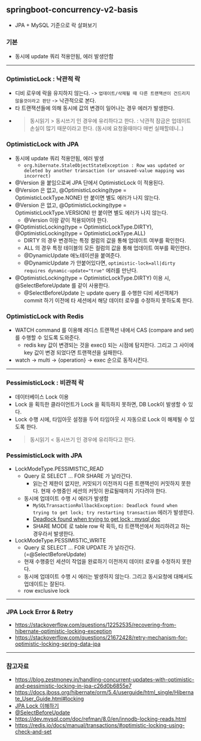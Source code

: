 ## springboot-concurrency-v2-basis
* JPA + MySQL 기준으로 락 살펴보기

### 기본
* 동시에 update 쿼리 적용안됨, 에러 발생안함

---
### OptimisticLock : 낙관적 락
* 디비 로우에 락을 유지하지 않는다. -> `업데이트/삭제될 때 다른 트랜잭션이 건드리지 않을것이라고 판단` -> 낙관적으로 본다.
* 타 트랜잭션들에 의해 동시에 값의 변경이 일어나는 경우 에러가 발생한다.
* > 동시읽기 > 동시쓰기 인 경우에 유리하다고 한다. : 낙관적 잠금은 업데이트 손실이 많기 때문이라고 한다. (동시에 요청올때마다 매번 실패할테니..)

### OptimisticLock with JPA 
* 동시에 update 쿼리 적용안됨, 에러 발생
  * `org.hibernate.StaleObjectStateException : Row was updated or deleted by another transaction (or unsaved-value mapping was incorrect)` 
* @Version 을 붙임으로써 JPA 단에서 OptimisticLock 이 적용된다.
* @Version 은 없고, @OptimisticLocking(type = OptimisticLockType.NONE) 만 붙이면 별도 에러가 나지 않는다.
* @Version 은 없고, @OptimisticLocking(type = OptimisticLockType.VERSION) 만 붙이면 별도 에러가 나지 않는다.
  * @Version 이랑 같이 적용되어야 한다.
* @OptimisticLocking(type = OptimisticLockType.DIRTY), @OptimisticLocking(type = OptimisticLockType.ALL)
  * DIRTY 의 경우 변경하는 특정 컬럼의 값을 통해 업데이트 여부를 확인한다.
  * ALL 의 경우 특정 테이블의 모든 컬럼의 값을 통해 업데이트 여부를 확인한다.
  * @DynamicUpdate 애노테이션을 붙여준다.
  * @DynamicUpdate 가 안붙어있다면, `optimistic-lock=all|dirty requires dynamic-update="true"` 에러를 만난다.
* @OptimisticLocking(type = OptimisticLockType.DIRTY) 이용 시, @SelectBeforeUpdate 를 같이 사용한다.
  * @SelectBeforeUpdate 는 update query 를 수행한 디비 세션객체가 commit 하기 이전에 타 세션에서 해당 데이터 로우를 수정하지 못하도록 한다.

### OptimisticLock with Redis
* WATCH command 를 이용해 레디스 트랜잭션 내에서 CAS (compare and set) 를 수행할 수 있도록 도와준다.
  * redis key 값이 변경되는 것을 exec() 되는 시점에 탐지한다. 그리고 그 사이에 key 값이 변경 되었다면 트랜잭션을 실패한다.
* watch -> multi -> {operation} -> exec 순으로 동작시킨다.

---
### PessimisticLock : 비관적 락
* 데이터베이스 Lock 이용
* Lock 을 획득한 클라이언트가 Lock 을 획득하지 못하면, DB Lock이 발생할 수 있다.
* Lock 수행 시에, 타임아웃 설정을 두어 타임아웃 시 자동으로 Lock 이 해제될 수 있도록 한다.
* > 동시읽기 < 동시쓰기 인 경우에 유리하다고 한다.

### PessimisticLock with JPA
* LockModeType.PESSIMISTIC_READ
  * Query 로 SELECT ... FOR SHARE 가 날라간다.
    * 읽는건 제한이 없지만, 커밋되기 이전까지 다른 트랜잭션이 커밋하지 못한다. 현재 수행중인 세션의 커밋이 완료될때까지 기다려야 한다.
  * 동시에 업데이트 수행 시 에러가 발생함
    * `MySQLTransactionRollbackException: Deadlock found when trying to get lock; try restarting transaction` 에러가 발생한다.
    * [Deadlock found when trying to get lock : mysql doc](https://dev.mysql.com/doc/refman/8.0/en/innodb-deadlock-example.html)
    * SHARE MODE 로 table row 락 획득, 타 트랜잭션에서 처리하려고 하는 경우라서 발생한다.
* LockModeType.PESSIMISTIC_WRITE
  * Query 로 SELECT ... FOR UPDATE 가 날라간다. (=@SelectBeforeUpdate)
  * 현재 수행중인 세션이 작업을 완료하기 이전까지 데이터 로우를 수정하지 못한다. 
  * 동시에 업데이트 수행 시 에러는 발생하지 않는다. 그리고 동시요청에 대해서도 업데이트는 잘된다.
  * row exclusive lock

---
### JPA Lock Error & Retry
* https://stackoverflow.com/questions/12252535/recovering-from-hibernate-optimistic-locking-exception
* https://stackoverflow.com/questions/21672428/retry-mechanism-for-optimistic-locking-spring-data-jpa

---
### 참고자료
* https://blog.zestmoney.in/handling-concurrent-updates-with-optimistic-and-pessimistic-locking-in-jpa-c26d0b6855e7
* https://docs.jboss.org/hibernate/orm/5.4/userguide/html_single/Hibernate_User_Guide.html#locking
* [JPA Lock 이해하기](https://reiphiel.tistory.com/entry/understanding-jpa-lock)
* [@SelectBeforeUpdate](https://dololak.tistory.com/446)
* https://dev.mysql.com/doc/refman/8.0/en/innodb-locking-reads.html
* https://redis.io/docs/manual/transactions/#optimistic-locking-using-check-and-set